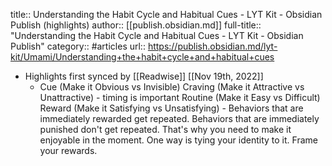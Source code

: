 title:: Understanding the Habit Cycle and Habitual Cues - LYT Kit - Obsidian Publish (highlights)
author:: [[publish.obsidian.md]]
full-title:: "Understanding the Habit Cycle and Habitual Cues - LYT Kit - Obsidian Publish"
category:: #articles
url:: https://publish.obsidian.md/lyt-kit/Umami/Understanding+the+habit+cycle+and+habitual+cues

- Highlights first synced by [[Readwise]] [[Nov 19th, 2022]]
	- Cue (Make it Obvious vs Invisible)
	  Craving (Make it Attractive vs Unattractive) - timing is important
	  Routine (Make it Easy vs Difficult)
	  Reward (Make it Satisfying vs Unsatisfying) - Behaviors that are immediately rewarded get repeated. Behaviors that are immediately punished don't get repeated. That's why you need to make it enjoyable in the moment. One way is tying your identity to it. Frame your rewards.